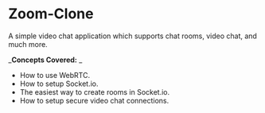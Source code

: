 # Zoom-Clone
A simple video chat application which supports chat rooms, video chat, and much more.

_**Concepts Covered:** _
- How to use WebRTC.
- How to setup Socket.io.
- The easiest way to create rooms in Socket.io.
- How to setup secure video chat connections.
